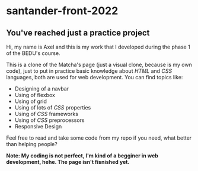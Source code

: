 # santander-front-2022

## You've reached just a practice project

Hi, my name is Axel and this is my work that I developed during the phase 1 of the BEDU's course.

This is a clone of the Matcha's page (just a visual clone, because is my own code), just to put in practice basic knowledge about *HTML* and *CSS* languages, 
both are used for web development. You can find topics like:

- Designing of a navbar
- Using of flexbox
- Using of grid
- Using of lots of *CSS* properties 
- Using of *CSS* frameworks
- Using of *CSS* preprocessors
- Responsive Design

Feel free to read and take some code from my repo if you need, what better than helping people?

**Note: My coding is not perfect, I'm kind of a begginer in web development, hehe. The page isn't fisnished yet.**
